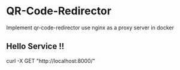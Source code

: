 # QR-Code-Redirector
Implement qr-code-redirector use nginx as a proxy server in docker

## Hello Service !!
curl -X GET "http://localhost:8000/"
